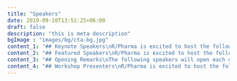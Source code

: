 ```yaml
---
title: "Speakers"
date: 2019-09-10T13:51:25+06:00
draft: false
description: "this is meta description"
bgImage : "images/bg/cta-bg.jpg"
content_1: "## Keynote Speakers\nR/Pharma is excited to host the following keynote speakers."
content_2: "## Featured Speakers\nR/Pharma is excited to host the following featured speakers."
content_3: "## Opening Remarks\nThe following speakers will open each day of R/Pharma."
content_4: "## Workshop Presenters\nR/Pharma is excited to host the following workshop presenters."
---
```



